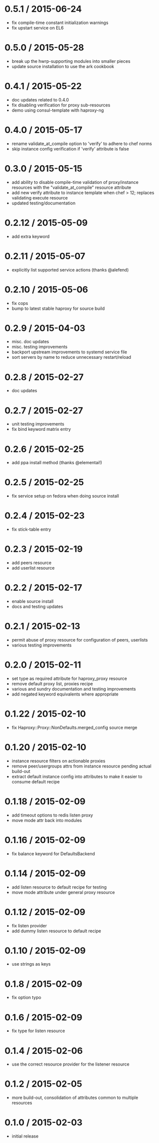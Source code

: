 # 0.5.1 / 2015-06-24

* fix compile-time constant initialization warnings
* fix upstart service on EL6

# 0.5.0 / 2015-05-28

* break up the hwrp-supporting modules into smaller pieces
* update source installation to use the ark cookbook

# 0.4.1 / 2015-05-22

* doc updates related to 0.4.0
* fix disabling verification for proxy sub-resources
* demo using consul-template with haproxy-ng

# 0.4.0 / 2015-05-17

* rename validate_at_compile option to 'verify' to adhere to chef norms
* skip instance config verification if 'verify' attribute is false

# 0.3.0 / 2015-05-15

* add ability to disable compile-time validation of proxy/instance
  resources with the "validate_at_compile" resource attribute
* add new verify attribute to instance template when chef > 12;
  replaces validating execute resource
* updated testing/documentation

# 0.2.12 / 2015-05-09

* add extra keyword

# 0.2.11 / 2015-05-07

* explicitly list supported service actions (thanks @alefend)

# 0.2.10 / 2015-05-06

* fix cops
* bump to latest stable haproxy for source build

# 0.2.9 / 2015-04-03

* misc. doc updates
* misc. testing improvements
* backport upstream improvements to systemd service file
* sort servers by name to reduce unnecessary restart/reload

# 0.2.8 / 2015-02-27

* doc updates

# 0.2.7 / 2015-02-27

* unit testing improvements
* fix bind keyword matrix entry

# 0.2.6 / 2015-02-25

* add ppa install method (thanks @elementai!)

# 0.2.5 / 2015-02-25

* fix service setup on fedora when doing source install

# 0.2.4 / 2015-02-23

* fix stick-table entry

# 0.2.3 / 2015-02-19

* add peers resource
* add userlist resource

# 0.2.2 / 2015-02-17

* enable source install
* docs and testing updates

# 0.2.1 / 2015-02-13

* permit abuse of proxy resource for configuration of peers, userlists
* various testing improvements

# 0.2.0 / 2015-02-11

* set type as required attribute for haproxy_proxy resource
* remove default proxy list, proxies recipe
* various and sundry documentation and testing improvements
* add negated keyword equivalents where appropriate

# 0.1.22 / 2015-02-10

* fix Haproxy::Proxy::NonDefaults.merged_config source merge

# 0.1.20 / 2015-02-10

* instance resource filters on actionable proxies
* remove peer/usergroups attrs from instance resource pending actual build-out
* extract default instance config into attributes to make it easier to consume default recipe

# 0.1.18 / 2015-02-09

* add timeout options to redis listen proxy
* move mode attr back into modules

# 0.1.16 / 2015-02-09

* fix balance keyword for DefaultsBackend

# 0.1.14 / 2015-02-09

* add listen resource to default recipe for testing
* move mode attribute under general proxy resource

# 0.1.12 / 2015-02-09

* fix listen provider
* add dummy listen resource to default recipe

# 0.1.10 / 2015-02-09

* use strings as keys

# 0.1.8 / 2015-02-09

* fix option typo

# 0.1.6 / 2015-02-09

* fix type for listen resource

# 0.1.4 / 2015-02-06

* use the correct resource provider for the listener resource

# 0.1.2 / 2015-02-05

* more build-out, consolidation of attributes common to multiple resources

# 0.1.0 / 2015-02-03

* initial release
